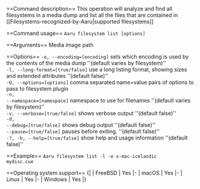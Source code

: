 ==Command description==
This operation will analyze and find all filesystems in a media dump and list all the files that are contained in [[Filesystems-recognized-by-Aaru|supported filesystems]]

==Command usage==
<code>Aaru filesystem list [options] <image-path></code> 

==Arguments==
<code><image-path></code> Media image path<br />

==Options==
<code>-e, --encoding=[encoding]</code> sets which encoding is used by the contents of the media dump ''(default varies by filesystem)''<br />
<code>-l, --long-format=[true/false]</code> use a long listing format, showing sizes and extended attributes ''(default false)''<br />
<code>-O, --options=[options]</code> comma separated name=value pairs of options to pass to filesystem plugin<br />
<code>-n, --namespace=[namespace]</code> namespace to use for filenames ''(default varies by filesystem)''<br />
<code>-v, --verbose=[true/false]</code> shows verbose output ''(default false)''<br />
<code>-d, --debug=[true/false]</code> shows debug output ''(default false)''<br />
<code>--pause=[true/false]</code> pauses before exiting. ''(default false)''<br />
<code>-?, -h, --help=[true/false]</code> show help and usage information ''(default false)''<br />


==Example==
<code>Aaru filesystem list -l -e x-mac-icelandic mydisc.cue</code>

==Operating system support==
{|
| FreeBSD
| Yes
|-
| macOS
| Yes
|-
| Linux
| Yes
|-
| Windows
| Yes
|}